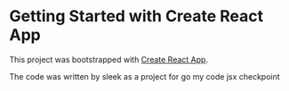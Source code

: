 # Getting Started with Create React App

This project was bootstrapped with [Create React App](https://github.com/facebook/create-react-app).

The code was written by sleek as a project for go my code jsx checkpoint